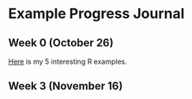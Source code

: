 # Example Progress Journal

## Week 0 (October 26)

[Here](files/HW0/R_examples.html) is my 5 interesting R examples.

## Week 3 (November 16)

<!-- [Here](files/HW1/R_examples.html) is my approach for Homework 1.

<!-- ## Week 3 (November 16)

[Here](files/HW1/R_examples.html) is my approach for Homework 2.

## Week 3 (November 16)

[Here](files/HW1/R_examples.html) is my approach for Homework 3.

## Week 3 (November 16)

[Here](files/HW1/R_examples.html) is my approach for Homework 4.

## Week 3 (November 16)

[Here](files/HW1/R_examples.html) is my approach for Homework 5.
 -->
